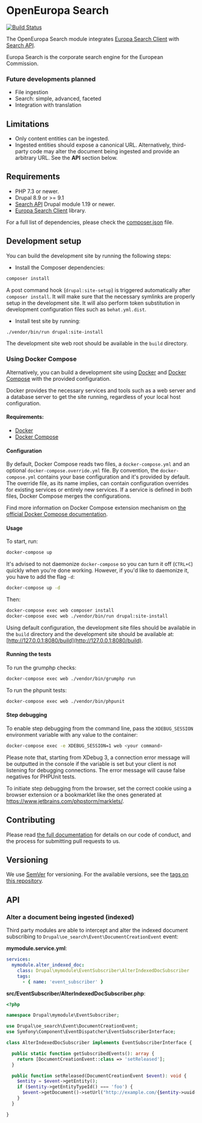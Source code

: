 # OpenEuropa Search

[![Build Status](https://drone.fpfis.eu/api/badges/openeuropa/oe_search/status.svg?branch=2.x)](https://drone.fpfis.eu/openeuropa/oe_search)

The OpenEuropa Search module integrates [Europa Search Client](https://github.com/openeuropa/europa-search-client) with [Search API](https://www.drupal.org/project/search_api).

Europa Search is the corporate search engine for the European Commission.

### Future developments planned

- File ingestion
- Search: simple, advanced, faceted
- Integration with translation

## Limitations

- Only content entities can be ingested.
- Ingested entities should expose a canonical URL. Alternatively, third-party code may alter the document being ingested and provide an arbitrary URL. See the **API** section below.

## Requirements

* PHP 7.3 or newer.
* Drupal 8.9 or >= 9.1
* [Search API](https://www.drupal.org/project/search_api) Drupal module 1.19 or newer.
* [Europa Search Client](https://github.com/openeuropa/europa-search-client) library.

For a full list of dependencies, please check the [composer.json](composer.json) file.

## Development setup

You can build the development site by running the following steps:

* Install the Composer dependencies:

```bash
composer install
```

A post command hook (`drupal:site-setup`) is triggered automatically after `composer install`.
It will make sure that the necessary symlinks are properly setup in the development site.
It will also perform token substitution in development configuration files such as `behat.yml.dist`.

* Install test site by running:

```bash
./vendor/bin/run drupal:site-install
```

The development site web root should be available in the `build` directory.

### Using Docker Compose

Alternatively, you can build a development site using [Docker](https://www.docker.com/get-docker) and
[Docker Compose](https://docs.docker.com/compose/) with the provided configuration.

Docker provides the necessary services and tools such as a web server and a database server to get the site running,
regardless of your local host configuration.

#### Requirements:

- [Docker](https://www.docker.com/get-docker)
- [Docker Compose](https://docs.docker.com/compose/)

#### Configuration

By default, Docker Compose reads two files, a `docker-compose.yml` and an optional `docker-compose.override.yml` file.
By convention, the `docker-compose.yml` contains your base configuration and it's provided by default.
The override file, as its name implies, can contain configuration overrides for existing services or entirely new
services.
If a service is defined in both files, Docker Compose merges the configurations.

Find more information on Docker Compose extension mechanism on [the official Docker Compose documentation](https://docs.docker.com/compose/extends/).

#### Usage

To start, run:

```bash
docker-compose up
```

It's advised to not daemonize `docker-compose` so you can turn it off (`CTRL+C`) quickly when you're done working.
However, if you'd like to daemonize it, you have to add the flag `-d`:

```bash
docker-compose up -d
```

Then:

```bash
docker-compose exec web composer install
docker-compose exec web ./vendor/bin/run drupal:site-install
```

Using default configuration, the development site files should be available in the `build` directory and the development site
should be available at: [http://127.0.0.1:8080/build](http://127.0.0.1:8080/build).

#### Running the tests

To run the grumphp checks:

```bash
docker-compose exec web ./vendor/bin/grumphp run
```

To run the phpunit tests:

```bash
docker-compose exec web ./vendor/bin/phpunit
```

#### Step debugging

To enable step debugging from the command line, pass the `XDEBUG_SESSION` environment variable with any value to
the container:

```bash
docker-compose exec -e XDEBUG_SESSION=1 web <your command>
```

Please note that, starting from XDebug 3, a connection error message will be outputted in the console if the variable is
set but your client is not listening for debugging connections. The error message will cause false negatives for PHPUnit
tests.

To initiate step debugging from the browser, set the correct cookie using a browser extension or a bookmarklet
like the ones generated at https://www.jetbrains.com/phpstorm/marklets/.

## Contributing

Please read [the full documentation](https://github.com/openeuropa/openeuropa) for details on our code of conduct, and the process for submitting pull requests to us.

## Versioning

We use [SemVer](http://semver.org/) for versioning. For the available versions, see the [tags on this repository](https://github.com/openeuropa/oe_search/tags).

## API

### Alter a document being ingested (indexed)

Third party modules are able to intercept and alter the indexed document subscribing to `Drupal\oe_search\Event\DocumentCreationEvent` event:

**mymodule.service.yml**:
```yaml
services:
  mymodule.alter_indexed_doc:
    class: Drupal\mymodule\EventSubscriber\AlterIndexedDocSubscriber
    tags:
      - { name: 'event_subscriber' }
```

**src/EventSubscriber/AlterIndexedDocSubscriber.php**:
```php
<?php

namespace Drupal\mymodule\EventSubscriber;

use Drupal\oe_search\Event\DocumentCreationEvent;
use Symfony\Component\EventDispatcher\EventSubscriberInterface;

class AlterIndexedDocSubscriber implements EventSubscriberInterface {

  public static function getSubscribedEvents(): array {
    return [DocumentCreationEvent::class => 'setReleased'];
  }

  public function setReleased(DocumentCreationEvent $event): void {
    $entity = $event->getEntity();
    if ($entity->getEntityTypeId() === 'foo') {
      $event->getDocument()->setUrl("http://example.com/{$entity->uuid()}");
    }
  }

}
```

